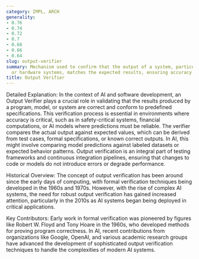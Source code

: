 ```yaml
---
category: IMPL, ARCH
generality:
- 0.76
- 0.74
- 0.72
- 0.7
- 0.68
- 0.66
- 0.64
slug: output-verifier
summary: Mechanism used to confirm that the output of a system, particularly in software
  or hardware systems, matches the expected results, ensuring accuracy and correctness.
title: Output Verifier
---
```


Detailed Explanation:
In the context of AI and software development, an Output Verifier plays a crucial role in validating that the results produced by a program, model, or system are correct and conform to predefined specifications. This verification process is essential in environments where accuracy is critical, such as in safety-critical systems, financial computations, or AI models where predictions must be reliable. The verifier compares the actual output against expected values, which can be derived from test cases, formal specifications, or known correct outputs. In AI, this might involve comparing model predictions against labeled datasets or expected behavior patterns. Output verification is an integral part of testing frameworks and continuous integration pipelines, ensuring that changes to code or models do not introduce errors or degrade performance.

Historical Overview:
The concept of output verification has been around since the early days of computing, with formal verification techniques being developed in the 1960s and 1970s. However, with the rise of complex AI systems, the need for robust output verification has gained increased attention, particularly in the 2010s as AI systems began being deployed in critical applications.

Key Contributors:
Early work in formal verification was pioneered by figures like Robert W. Floyd and Tony Hoare in the 1960s, who developed methods for proving program correctness. In AI, recent contributions from organizations like Google, OpenAI, and various academic research groups have advanced the development of sophisticated output verification techniques to handle the complexities of modern AI systems.